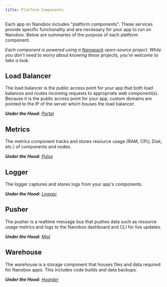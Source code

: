 ```yaml
---
title: Platform Components
---
```


Each app on Nanobox includes "platform components". These services provide specific functionality and are necessary for your app to run on Nanobox. Below are summaries of the purpose of each platform component.

*Each component is powered using a [Nanopack](http://nanopack.io) open-source project. While you don't need to worry about knowing these projects, you're welcome to take a look.*

##  Load Balancer
The load balancer is the public access point for your app that both load balances and routes incoming requests to appropriate web component(s). Because it is the public access point for your app, custom domains are pointed to the IP of the server which houses the load balancer.

***Under the Hood:*** [*Portal*](https://github.com/nanopack/portal)

##  Metrics
The metrics component tracks and stores resource usage (RAM, CPU, Disk, etc.) of components and nodes.

***Under the Hood:*** [*Pulse*](https://github.com/nanopack/pulse)

##  Logger
The logger captures and stores logs from your app's components.

***Under the Hood:*** [*Logvac*](https://github.com/nanopack/logvac)

##  Pusher
The pusher is a realtime message bus that pushes data such as resource usage metrics and logs to the Nanobox dashboard and CLI for live updates.

***Under the Hood:*** [*Mist*](https://github.com/nanopack/mist)

##  Warehouse
The warehouse is a storage component that houses files and data required for Nanobox apps. This includes code builds and data backups.

***Under the Hood:*** [*Hoarder*](https://github.com/nanopack/hoarder)
